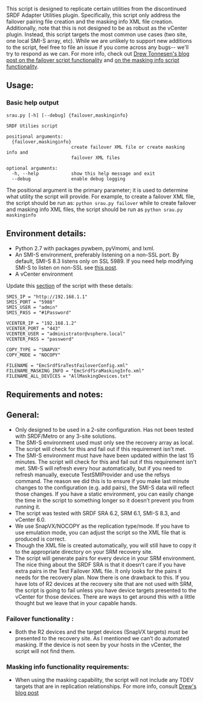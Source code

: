 This script is designed to replicate certain utilities from the discontinued SRDF Adapter Utilities plugin. Specifically, this script only address the failover pairing file creation and the masking info XML file creation. Additionally, 
note that this is not designed to be as robust as the vCenter plugin. Instead, this script targets the most common use cases (two site, one local SMI-S array, etc). While we are unlikely to support new additions to the script, feel free to file an issue
 if you come across any bugs-- we'll try to respond as we can. For more info, check out [Drew Tonnesen's blog post on the failover script functionality](https://drewtonnesen.wordpress.com/2017/03/17/srdf-sra-srdf-au-and-vcsa/) and [on the masking info script functionality](https://drewtonnesen.wordpress.com/2017/09/19/srdf-sra-python-masking/).

## Usage:

### Basic help output
```
srau.py [-h] [--debug] {failover,maskinginfo}

SRDF Utilies script

positional arguments:
  {failover,maskinginfo}
                        create failover XML file or create masking info and
                        failover XML files

optional arguments:
  -h, --help            show this help message and exit
  --debug               enable debug logging
```

The positional argument is the primary parameter; it is used to determine what utility the script will provide. For example, to create a failover XML file, the script should be run as: ```python srau.py failover```
while to create failover and masking info XML files, the script should be run as ```python srau.py maskinginfo```

## Environment details:
* Python 2.7 with packages pywbem, pyVmomi, and lxml.
* An SMI-S environment, preferably listening on a non-SSL port. By default, SMI-S 8.3 listens only on SSL 5989. If you need help modifying SMI-S to listen on non-SSL see [this post](https://drewtonnesen.wordpress.com/2016/06/03/vsi-6-9-smi-s-6-0u2/).
* A vCenter environment

Update this [section](https://github.com/adahn6/sra-utilities-script/blob/master/srau.py#L16) of the script with these details:
```
SMIS_IP = "http://192.168.1.1"
SMIS_PORT = "5988"
SMIS_USER = "admin"
SMIS_PASS = "#1Password"

VCENTER_IP = "192.168.1.2"
VCENTER_PORT = "443"
VCENTER_USER = "administrator@vsphere.local"
VCENTER_PASS = "password"

COPY_TYPE = "SNAPVX"
COPY_MODE = "NOCOPY"

FILENAME = "EmcSrdfSraTestFailoverConfig.xml"
FILENAME_MASKING_INFO = "EmcSrdfSraMaskingInfo.xml"
FILENAME_ALL_DEVICES = "AllMaskingDevices.txt"
```

## Requirements and notes:

## General:
* Only designed to be used in a 2-site configuration. Has not been tested with SRDF/Metro or any 3-site solutions.
* The SMI-S environment used must only see the recovery array as local. The script will check for this and fail out if this requirement isn't met.
* The SMI-S environment must have have been updated within the last 15 minutes. The script will check for this and fail out if this requirement isn't met. SMI-S will refresh every hour automatically, but if you need to refresh manually, execute TestSMIProvider and use the refsys command. The reason we did this is to ensure if you make last minute changes to the configuration (e.g. add pairs), the SMI-S data will reflect those changes. If you have a static environment, you can easily change the time in the script to something longer so it doesn’t prevent you from running it.
* The script was tested with SRDF SRA 6.2, SRM 6.1, SMI-S 8.3, and vCenter 6.0.
* We use SnapVX/NOCOPY as the replication type/mode. If you have to use emulation mode, you can adjust the script so the XML file that is produced is correct.
* Though the XML file is created automatically, you will still have to copy it to the appropriate directory on your SRM recovery site.
* The script will generate pairs for every device in your SRM environment. The nice thing about the SRDF SRA is that it doesn’t care if you have extra pairs in the Test Failover XML file. It only looks for the pairs it needs for the recovery plan. Now there is one drawback to this. If you have lots of R2 devices at the recovery site that are not used with SRM, the script is going to fail unless you have device targets presented to the vCenter for those devices. There are ways to get around this with a little thought but we leave that in your capable hands.


### Failover functionality :
* Both the R2 devices and the target devices (SnapVX targets) must be presented to the recovery site. As I mentioned we can’t do automated masking. If the device is not seen by your hosts in the vCenter, the script will not find them.

### Masking info functionality requirements:
* When using the masking capability, the script will not include any TDEV targets that are in replication relationships. For more info, consult [Drew's blog post](https://drewtonnesen.wordpress.com/2017/09/19/srdf-sra-python-masking/)
